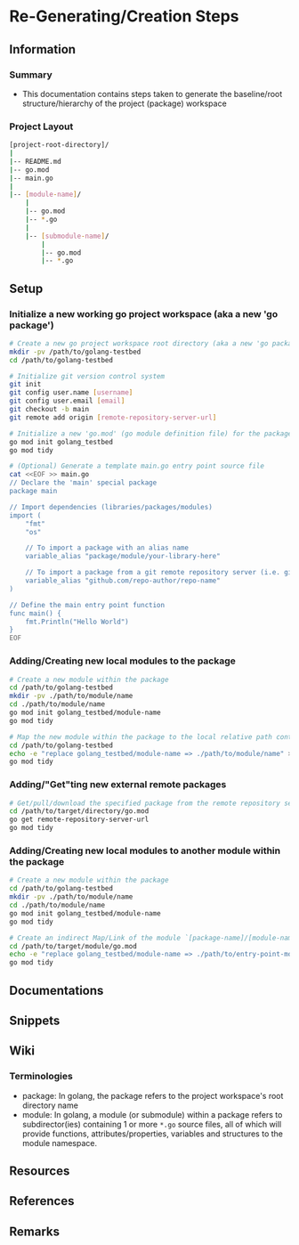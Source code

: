 # Re-Generating/Creation Steps

## Information

### Summary
+ This documentation contains steps taken to generate the baseline/root structure/hierarchy of the project (package) workspace

### Project Layout

```bash
[project-root-directory]/
|
|-- README.md
|-- go.mod
|-- main.go
|
|-- [module-name]/
    |
    |-- go.mod
    |-- *.go
    |
    |-- [submodule-name]/
        |
        |-- go.mod
        |-- *.go
```

## Setup

### Initialize a new working go project workspace (aka a new 'go package')

```bash
# Create a new go project workspace root directory (aka a new 'go package')
mkdir -pv /path/to/golang-testbed
cd /path/to/golang-testbed

# Initialize git version control system
git init
git config user.name [username]
git config user.email [email]
git checkout -b main
git remote add origin [remote-repository-server-url]

# Initialize a new 'go.mod' (go module definition file) for the package
go mod init golang_testbed
go mod tidy

# (Optional) Generate a template main.go entry point source file
cat <<EOF >> main.go
// Declare the 'main' special package
package main

// Import dependencies (libraries/packages/modules)
import (
    "fmt"
    "os"

    // To import a package with an alias name
    variable_alias "package/module/your-library-here"

    // To import a package from a git remote repository server (i.e. github)
    variable_alias "github.com/repo-author/repo-name"
)

// Define the main entry point function
func main() {
    fmt.Println("Hello World")
}
EOF
```

### Adding/Creating new local modules to the package

```bash
# Create a new module within the package
cd /path/to/golang-testbed
mkdir -pv ./path/to/module/name
cd ./path/to/module/name
go mod init golang_testbed/module-name
go mod tidy

# Map the new module within the package to the local relative path containing the module you created
cd /path/to/golang-testbed
echo -e "replace golang_testbed/module-name => ./path/to/module/name" >> go.mod
go mod tidy
```

### Adding/"Get"ting new external remote packages

```bash
# Get/pull/download the specified package from the remote repository server to the project local scope
cd /path/to/target/directory/go.mod
go get remote-repository-server-url
go mod tidy
```

### Adding/Creating new local modules to another module within the package

```bash
# Create a new module within the package
cd /path/to/golang-testbed
mkdir -pv ./path/to/module/name
cd ./path/to/module/name
go mod init golang_testbed/module-name
go mod tidy

# Create an indirect Map/Link of the module `[package-name]/[module-name]` into your project root directory's go.mod file
cd /path/to/target/module/go.mod
echo -e "replace golang_testbed/module-name => ./path/to/entry-point-module" >> go.mod
go mod tidy
```

## Documentations

## Snippets

## Wiki

### Terminologies
+ package: In golang, the package refers to the project workspace's root directory name
+ module: In golang, a module (or submodule) within a package refers to subdirector(ies) containing 1 or more `*.go` source files, all of which will provide functions, attributes/properties, variables and structures to the module namespace.

## Resources

## References

## Remarks

